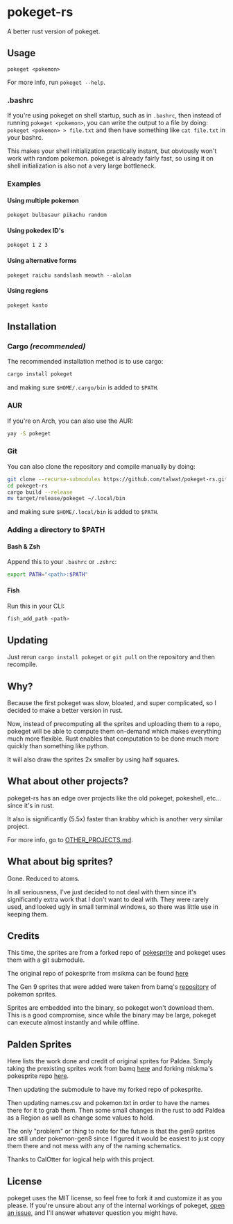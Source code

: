 # pokeget-rs

A better rust version of pokeget.

## Usage

`pokeget <pokemon>`

For more info, run `pokeget --help`.

### .bashrc

If you're using pokeget on shell startup, such as in `.bashrc`,
then instead of running `pokeget <pokemon>`, you can write the output
to a file by doing: `pokeget <pokemon> > file.txt`
and then have something like `cat file.txt` in your bashrc.

This makes your shell initialization practically instant, but obviously
won't work with random pokemon. pokeget is already fairly fast,
so using it on shell initialization is also not a very large bottleneck.

### Examples

#### Using multiple pokemon

`pokeget bulbasaur pikachu random`

#### Using pokedex ID's

`pokeget 1 2 3`

#### Using alternative forms

`pokeget raichu sandslash meowth --alolan`

#### Using regions

`pokeget kanto`

## Installation

### Cargo *(recommended)*

The recommended installation method is to use cargo:

```sh
cargo install pokeget
```

and making sure `$HOME/.cargo/bin` is added to `$PATH`.

### AUR

If you're on Arch, you can also use the AUR:

```sh
yay -S pokeget
```

### Git

You can also clone the repository and compile manually by doing:

```sh
git clone --recurse-submodules https://github.com/talwat/pokeget-rs.git
cd pokeget-rs
cargo build --release
mv target/release/pokeget ~/.local/bin
```

and making sure `$HOME/.local/bin` is added to `$PATH`.

### Adding a directory to $PATH

#### Bash & Zsh

Append this to your `.bashrc` or `.zshrc`:

```sh
export PATH="<path>:$PATH"
```

#### Fish

Run this in your CLI:

```sh
fish_add_path <path>
```

## Updating

Just rerun `cargo install pokeget` or `git pull` on the repository and then recompile.

## Why?

Because the first pokeget was slow, bloated, and super complicated, so I decided to make a better version in rust.

Now, instead of precomputing all the sprites and uploading them to a repo, pokeget will
be able to compute them on-demand which makes everything much more flexible.
Rust enables that computation to be done much more quickly than something like python.

It will also draw the sprites 2x smaller by using half squares.

## What about other projects?

pokeget-rs has an edge over projects like the old pokeget, pokeshell, etc... since it's in rust.

It also is significantly (5.5x) faster than krabby which is another very similar project.

For more info, go to [OTHER_PROJECTS.md](OTHER_PROJECTS.md).

## What about big sprites?

Gone. Reduced to atoms.

In all seriousness, I've just decided to not deal with them since it's significantly
extra work that I don't want to deal with. They were rarely used, and looked ugly
in small terminal windows, so there was little use in keeping them.

## Credits

This time, the sprites are from a forked repo of [pokesprite](https://github.com/cwalke6/pokesprite) and pokeget uses them with a git submodule.

The original repo of pokesprite from msikma can be found [here](https://github.com/msikma/pokesprite)

The Gen 9 sprites that were added were taken from bamq's [repository](https://github.com/bamq/pokemon-sprites) of pokemon sprites.

Sprites are embedded into the binary, so pokeget won't download them. This is a good compromise,
since while the binary may be large, pokeget can execute almost instantly and while offline.

## Palden Sprites

Here lists the work done and credit of original sprites for Paldea.
Simply taking the prexisting sprites work from bamq [here](https://github.com/bamq/pokemon-sprites) and forking miskma's pokesprite repo [here](https://github.com/msikma/pokesprite).

Then updating the submodule to have my forked repo of pokesprite.

Then updating names.csv and pokemon.txt in order to have the names there for it to grab them.
Then some small changes in the rust to add Paldea as a Region as well as change some values to hold.

The only "problem" or thing to note for the future is that the gen9 sprites are still under pokemon-gen8 since I figured it would be easiest to just copy them there and not mess with any of the naming schematics.

Thanks to CalOtter for logical help with this project.

## License

pokeget uses the MIT license, so feel free to fork it and customize it as you please.
If you're unsure about any of the internal workings of pokeget, [open an issue](https://github.com/talwat/pokeget-rs/issues),
and I'll answer whatever question you might have.
